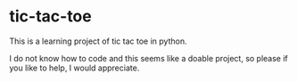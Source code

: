 # tic-tac-toe
This is a learning project of tic tac toe in python.

I do not know how to code and this seems like a doable project, so please if you like to help, I would appreciate.
